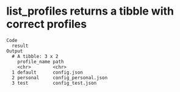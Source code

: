 # list_profiles returns a tibble with correct profiles

    Code
      result
    Output
      # A tibble: 3 x 2
        profile_name path                
        <chr>        <chr>               
      1 default      config.json         
      2 personal     config_personal.json
      3 test         config_test.json    

